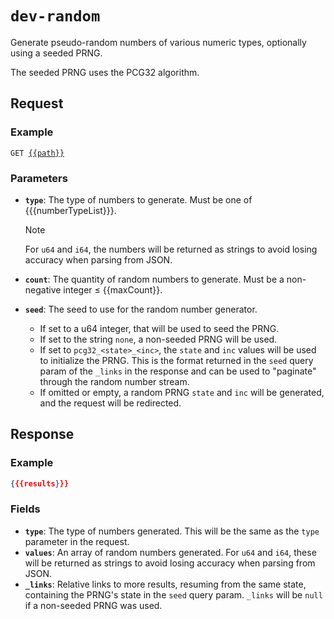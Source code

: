# `dev-random`

Generate pseudo-random numbers of various numeric types, optionally using a seeded PRNG.

The seeded PRNG uses the PCG32 algorithm.

## Request

### Example

<pre><code>GET <a href="{{href}}">{{path}}</a></code></pre>

### Parameters

- **`type`**: The type of numbers to generate. Must be one of {{{numberTypeList}}}.
  > [!NOTE]
  > For `u64` and `i64`, the numbers will be returned as strings to avoid losing accuracy when parsing from JSON.

- **`count`**: The quantity of random numbers to generate. Must be a non-negative integer ≤ {{maxCount}}.

- **`seed`**: The seed to use for the random number generator.
  - If set to a u64 integer, that will be used to seed the PRNG.
  - If set to the string `none`, a non-seeded PRNG will be used.
  - If set to `pcg32_<state>_<inc>`, the `state` and `inc` values will be used to initialize the PRNG. This is
    the format returned in the `seed` query param of the `_links` in the response and can be used to "paginate" through
    the random number stream.
  - If omitted or empty, a random PRNG `state` and `inc` will be generated, and the request will be redirected.

## Response

### Example

```json
{{{results}}}
```

### Fields

- **`type`**: The type of numbers generated. This will be the same as the `type` parameter in the request.
- **`values`**: An array of random numbers generated. For `u64` and `i64`, these will be returned as strings to avoid
  losing accuracy when parsing from JSON.
- **`_links`**: Relative links to more results, resuming from the same state, containing the PRNG's state in the `seed`
  query param. `_links` will be `null` if a non-seeded PRNG was used.
